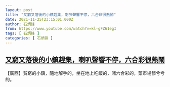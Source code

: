 ```yaml
---
layout: post
title: "又窮又落後的小鎮趕集，喇叭聲響不停，六合彩很熱鬧"
date: 2021-11-25T23:15:01.000Z
author: 石炳鋒
from: https://www.youtube.com/watch?v=kl-gFZ61egI
tags: [ 石炳锋 ]
categories: [ 石炳锋 ]
---
```

<!--1637882101000-->
[又窮又落後的小鎮趕集，喇叭聲響不停，六合彩很熱鬧](https://www.youtube.com/watch?v=kl-gFZ61egI)
------

<div>
【廣西】貧窮的小鎮，隨地解手的，坐在地上吃飯的，賭六合彩的，菜市場髒兮兮的。
</div>
